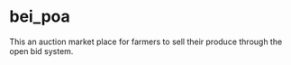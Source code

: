 # bei_poa
This an auction market place for farmers to sell their produce through the open bid system.
